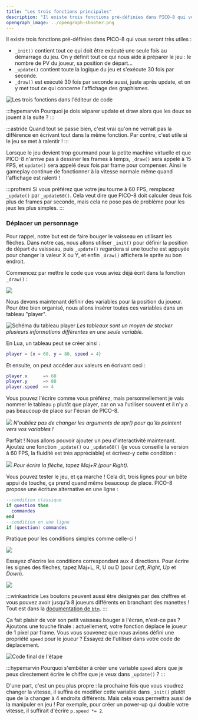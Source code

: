 ```yaml
---
title: "Les trois fonctions principales"
description: "Il existe trois fonctions pré-définies dans PICO-8 qui vous seront très utiles : init, update et draw."
opengraph_image: ../opengraph-shooter.png
---
```


Il existe trois fonctions pré-définies dans PICO-8 qui vous seront très utiles :

- `_init()` contient tout ce qui doit être exécuté une seule fois au démarrage du jeu. On y définit tout ce qui nous aide à préparer le jeu : le nombre de PV du joueur, sa position de départ...
- `_update()` contient toute la logique du jeu et s'exécute 30 fois par seconde.
- `_draw()` est exécuté 30 fois par seconde aussi, juste après update, et on y met tout ce qui concerne l'affichage des graphismes.

![Les trois fonctions dans l'éditeur de code](./les-3-fonctions.png)

:::hypemarvin
Pourquoi je dois séparer update et draw alors que les deux se jouent à la suite ?
:::

:::astride
Quand tout se passe bien, c'est vrai qu'on ne verrait pas la différence en écrivant tout dans la même fonction. Par contre, c'est utile si le jeu se met à ralentir !
:::

Lorsque le jeu devient trop gourmand pour la petite machine virtuelle et que PICO-8 n'arrive pas à dessiner les frames à temps, `_draw()` sera appelé à 15 FPS, et `update()` sera appelé deux fois par frame pour compenser. Ainsi le gameplay continue de fonctionner à la vitesse normale même quand l'affichage est ralenti !

:::profremi
Si vous préférez que votre jeu tourne à 60 FPS, remplacez `_update()` par `_update60()`. Cela veut dire que PICO-8 doit calculer deux fois plus de frames par seconde, mais cela ne pose pas de problème pour les jeux les plus simples.
:::

### Déplacer un personnage

Pour rappel, notre but est de faire bouger le vaisseau en utilisant les flèches. Dans notre cas, nous allons utiliser `_init()` pour définir la position de départ du vaisseau, puis `_update()` regardera si une touche est appuyée pour changer la valeur X ou Y, et enfin `_draw()` affichera le sprite au bon endroit.

Commencez par mettre le code que vous aviez déjà écrit dans la fonction `_draw()` :

![](./function-draw.png)

Nous devons maintenant définir des variables pour la position du joueur. Pour être bien organisé, nous allons insérer toutes ces variables dans un tableau "player".

![Schéma du tableau player](./player.png)
*Les tableaux sont un moyen de stocker plusieurs informations différentes en une seule variable.*

En Lua, un tableau peut se créer ainsi :

```lua
player = {x = 60, y = 80, speed = 4}
```

Et ensuite, on peut accéder aux valeurs en écrivant ceci :

```lua
player.x      => 60
player.y      => 80
player.speed  => 4
```

Vous pouvez l'écrire comme vous préférez, mais personnellement je vais nommer le tableau `p` plutôt que player, car on va l'utiliser souvent et il n'y a pas beaucoup de place sur l'écran de PICO-8.

![](./function-init.png)
*N'oubliez pas de changer les arguments de spr() pour qu'ils pointent vers vos variables !*

Parfait ! Nous allons pouvoir ajouter un peu d'interactivité maintenant. Ajoutez une fonction `_update()` ou `_update60()` (je vous conseille la version à 60 FPS, la fluidité est très appréciable) et écrivez-y cette condition :

![](./premier-if.png)
*Pour écrire la flèche, tapez Maj+R (pour Right).*

Vous pouvez tester le jeu, et ça marche ! Cela dit, trois lignes pour un bête appui de touche, ça prend quand même beaucoup de place. PICO-8 propose une écriture alternative en une ligne :

```lua
--condition classique
if question then
  commandes
end
--condition en une ligne
if (question) commandes
```

Pratique pour les conditions simples comme celle-ci !

![](./one-line-if.png)

Essayez d'écrire les conditions correspondant aux 4 directions. Pour écrire les signes des flèches, tapez Maj+L, R, U ou D (pour *Left*, *Right*, *Up* et *Down*).

![](./tous-les-boutons.png)

:::winkastride
Les boutons peuvent aussi être désignés par des chiffres et vous pouvez avoir jusqu'à 8 joueurs différents en branchant des manettes ! Tout est dans la [documentation de `btn`](https://www.lexaloffle.com/pico-8.php?page=manual#main_div:~:text=btn%20%5Bi%5D%20%5Bp%5D).
:::

Ça fait plaisir de voir son petit vaisseau bouger à l'écran, n'est-ce pas ? Ajoutons une touche finale : actuellement, votre fonction déplace le joueur de 1 pixel par frame. Vous vous souvenez que nous avions défini une propriété `speed` pour le joueur ? Essayez de l'utiliser dans votre code de déplacement.

![Code final de l'étape](./p-speed.png)

:::hypemarvin
Pourquoi s'embêter à créer une variable `speed` alors que je peux directement écrire le chiffre que je veux dans `_update()` ?
:::

D'une part, c'est un peu plus propre : la prochaine fois que vous voudrez changer la vitesse, il suffira de modifier cette variable dans `_init()` plutôt que de la changer à 4 endroits différents. Mais cela vous permettra aussi de la manipuler en jeu ! Par exemple, pour créer un power-up qui double votre vitesse, il suffirait d'écrire `p.speed *= 2`.
